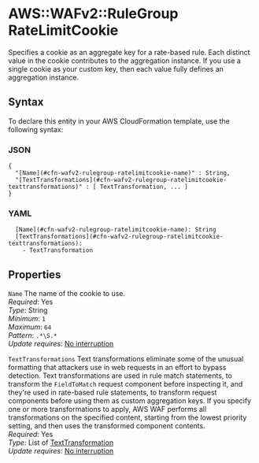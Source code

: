# AWS::WAFv2::RuleGroup RateLimitCookie<a name="aws-properties-wafv2-rulegroup-ratelimitcookie"></a>

Specifies a cookie as an aggregate key for a rate\-based rule\. Each distinct value in the cookie contributes to the aggregation instance\. If you use a single cookie as your custom key, then each value fully defines an aggregation instance\. 

## Syntax<a name="aws-properties-wafv2-rulegroup-ratelimitcookie-syntax"></a>

To declare this entity in your AWS CloudFormation template, use the following syntax:

### JSON<a name="aws-properties-wafv2-rulegroup-ratelimitcookie-syntax.json"></a>

```
{
  "[Name](#cfn-wafv2-rulegroup-ratelimitcookie-name)" : String,
  "[TextTransformations](#cfn-wafv2-rulegroup-ratelimitcookie-texttransformations)" : [ TextTransformation, ... ]
}
```

### YAML<a name="aws-properties-wafv2-rulegroup-ratelimitcookie-syntax.yaml"></a>

```
  [Name](#cfn-wafv2-rulegroup-ratelimitcookie-name): String
  [TextTransformations](#cfn-wafv2-rulegroup-ratelimitcookie-texttransformations): 
    - TextTransformation
```

## Properties<a name="aws-properties-wafv2-rulegroup-ratelimitcookie-properties"></a>

`Name`  <a name="cfn-wafv2-rulegroup-ratelimitcookie-name"></a>
The name of the cookie to use\.   
*Required*: Yes  
*Type*: String  
*Minimum*: `1`  
*Maximum*: `64`  
*Pattern*: `.*\S.*`  
*Update requires*: [No interruption](https://docs.aws.amazon.com/AWSCloudFormation/latest/UserGuide/using-cfn-updating-stacks-update-behaviors.html#update-no-interrupt)

`TextTransformations`  <a name="cfn-wafv2-rulegroup-ratelimitcookie-texttransformations"></a>
Text transformations eliminate some of the unusual formatting that attackers use in web requests in an effort to bypass detection\. Text transformations are used in rule match statements, to transform the `FieldToMatch` request component before inspecting it, and they're used in rate\-based rule statements, to transform request components before using them as custom aggregation keys\. If you specify one or more transformations to apply, AWS WAF performs all transformations on the specified content, starting from the lowest priority setting, and then uses the transformed component contents\.   
*Required*: Yes  
*Type*: List of [TextTransformation](aws-properties-wafv2-rulegroup-texttransformation.md)  
*Update requires*: [No interruption](https://docs.aws.amazon.com/AWSCloudFormation/latest/UserGuide/using-cfn-updating-stacks-update-behaviors.html#update-no-interrupt)